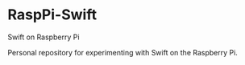 # RaspPi-Swift
Swift on Raspberry Pi

Personal repository for experimenting with Swift on the Raspberry Pi.
